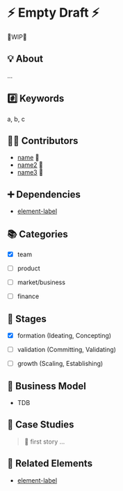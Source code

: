 # :zap: Empty Draft :zap:


:construction:WIP:construction:


## :bulb: About

...


## :hash: Keywords

a, b, c


## :beers::pizza: Contributors

* [name](http://example.com/) :tada:
* [name2](http://example.com/) :hammer:
* [name3](http://example.com/) :hammer:


## :heavy_plus_sign: Dependencies

* [element-label](http://example.com/)


## :books: Categories

- [x] team
- [ ] product
- [ ] market/business
- [ ] finance


## :underage: Stages

- [x] formation (Ideating, Concepting)
- [ ] validation (Committing, Validating)
- [ ] growth (Scaling, Establishing)


## :memo: Business Model

* TDB


## :rocket: Case Studies

> :checkered_flag: first story ...


## :cake: Related Elements

* [element-label](http://example.com/)
